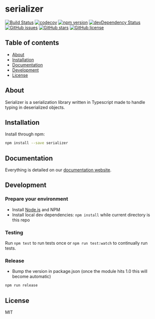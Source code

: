 # serializer
[![Build Status](https://travis-ci.org/kaiu-io/serializer.svg?branch=master)](https://travis-ci.org/kaiu-io/serializer)
[![codecov](https://codecov.io/gh/kaiu-io/serializer/branch/master/graph/badge.svg)](https://codecov.io/gh/kaiu-io/serializer)
[![npm version](https://badge.fury.io/js/%40kaiu%2Fserializer.svg)](https://www.npmjs.com/package/@kaiu/serializer)
[![devDependency Status](https://david-dm.org/kaiu-io/serializer/dev-status.svg)](https://david-dm.org/kaiu-io/serializer?type=dev)
[![GitHub issues](https://img.shields.io/github/issues/kaiu-io/serializer.svg)](https://github.com/kaiu-io/serializer/issues)
[![GitHub stars](https://img.shields.io/github/stars/kaiu-io/serializer.svg)](https://github.com/kaiu-io/serializer/stargazers)
[![GitHub license](https://img.shields.io/badge/license-MIT-blue.svg)](https://raw.githubusercontent.com/kaiu-io/serializer/master/LICENSE)

## Table of contents

- [About](#about)
- [Installation](#installation)
- [Documentation](#documentation)
- [Development](#development)
- [License](#license)

## About

Serializer is a serialization library written in Typescript made to handle typing in deserialized objects.

## Installation

Install through npm:
```bash 
npm install --save serializer
```

## Documentation

Everything is detailed on our [documentation website](https://kaiu-io.github.io/serializer/).


## Development

### Prepare your environment
* Install [Node.js](http://nodejs.org/) and NPM
* Install local dev dependencies: `npm install` while current directory is this repo

### Testing
Run `npm test` to run tests once or `npm run test:watch` to continually run tests.

### Release
* Bump the version in package.json (once the module hits 1.0 this will become automatic)
```bash
npm run release
```

## License

MIT
